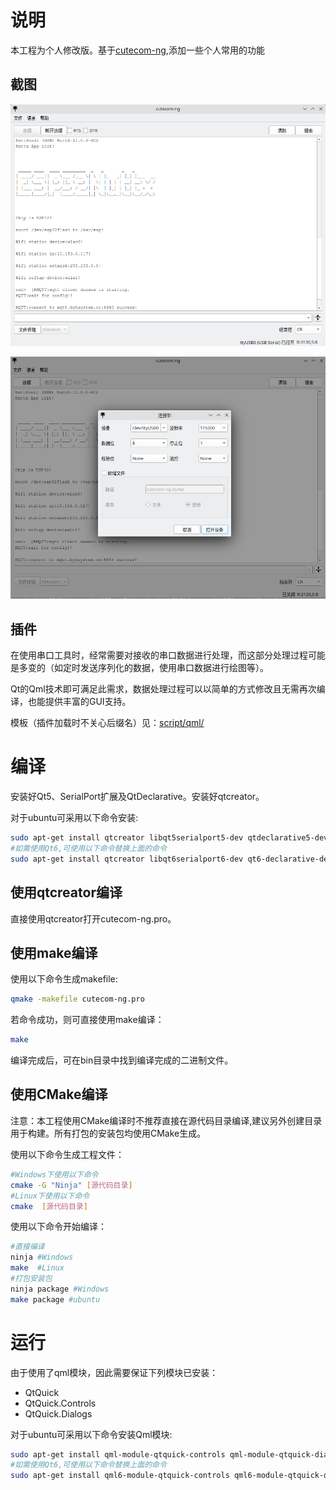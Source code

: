 # 说明

本工程为个人修改版。基于[cutecom-ng](doc/ReadMeOld.md),添加一些个人常用的功能

## 截图

![cutecom-ng-screenshot-1](doc/cutecom-ng-screenshot-1.png)

![cutecom-ng-screenshot-1](doc/cutecom-ng-screenshot-2.png)

## 插件

在使用串口工具时，经常需要对接收的串口数据进行处理，而这部分处理过程可能是多变的（如定时发送序列化的数据，使用串口数据进行绘图等）。

Qt的Qml技术即可满足此需求，数据处理过程可以以简单的方式修改且无需再次编译，也能提供丰富的GUI支持。

模板（插件加载时不关心后缀名）见：[script/qml/](script/qml/)

# 编译

安装好Qt5、SerialPort扩展及QtDeclarative。安装好qtcreator。

对于ubuntu可采用以下命令安装:

```bash
sudo apt-get install qtcreator libqt5serialport5-dev qtdeclarative5-dev
#如需使用Qt6,可使用以下命令替换上面的命令
sudo apt-get install qtcreator libqt6serialport6-dev qt6-declarative-dev
```

## 使用qtcreator编译

直接使用qtcreator打开cutecom-ng.pro。

## 使用make编译

使用以下命令生成makefile:

```bash
qmake -makefile cutecom-ng.pro
```

若命令成功，则可直接使用make编译：

```bash
make
```

编译完成后，可在bin目录中找到编译完成的二进制文件。

## 使用CMake编译

注意：本工程使用CMake编译时不推荐直接在源代码目录编译,建议另外创建目录用于构建。所有打包的安装包均使用CMake生成。

使用以下命令生成工程文件：

```bash
#Windows下使用以下命令
cmake -G "Ninja" [源代码目录]
#Linux下使用以下命令
cmake  [源代码目录]
```

使用以下命令开始编译：

```bash
#直接编译
ninja #Windows
make  #Linux
#打包安装包
ninja package #Windows
make package #ubuntu
```



# 运行

由于使用了qml模块，因此需要保证下列模块已安装：

- QtQuick
- QtQuick.Controls 
- QtQuick.Dialogs

对于ubuntu可采用以下命令安装Qml模块:

```bash
sudo apt-get install qml-module-qtquick-controls qml-module-qtquick-dialogs
#如需使用Qt6,可使用以下命令替换上面的命令
sudo apt-get install qml6-module-qtquick-controls qml6-module-qtquick-dialogs
```
